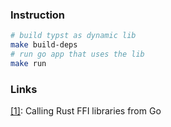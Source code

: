 ### Instruction

```bash
# build typst as dynamic lib
make build-deps
# run go app that uses the lib
make run
```

### Links
[[1]](https://blog.arcjet.com/calling-rust-ffi-libraries-from-go/): Calling Rust FFI libraries from Go
